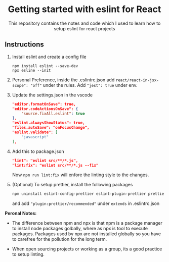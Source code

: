 <h1 align="center" style="font-weight:bold">Getting started with eslint for React</h1>
<p align="center">This repository contains the notes and code which I used to learn how to setup eslint for react projects</p>

<h2 style="font-weight:bold">Instructions</h2>

1. Install eslint and create a config file

    ```
    npm install eslint --save-dev
    npx esline --init
    ```

2. Personal Preference, inside the .eslintrc.json add `react/react-in-jsx-scope": "off"` under the rules. Add `"jest": true` under env.

3. Update the settings.json in the vscode

    ```json
    "editor.formatOnSave": true,
    "editor.codeActionsOnSave": {
        "source.fixAll.eslint": true
    },
    "eslint.alwaysShowStatus": true,
    "files.autoSave": "onFocusChange",
    "eslint.validate": [
        "javascript"
    ],

    ```

4. Add this to package.json

    ```json
    "lint": "eslint src/**/*.js",
    "lint:fix": "eslint src/**/*.js --fix"
    ```

    Now `npm run lint:fix` will enfore the linting style to the changes.

5. (Optional) To setup prettier, install the following packages

    ```bash
    npm uninstall eslint-config-prettier eslint-plugin-prettier prettier --save-dev
    ```

    and add `"plugin:prettier/recommended"` under `extends` in .eslintrc.json

**Peronal Notes:**

-   The difference between npm and npx is that npm is a package manager to install node packages golbally, where as npx is tool to execute packages. Packages used by npx are not installed globally so you have to carefree for the pollution for the long term.

-   When open sourcing projects or working as a group, its a good practice to setup linting.
